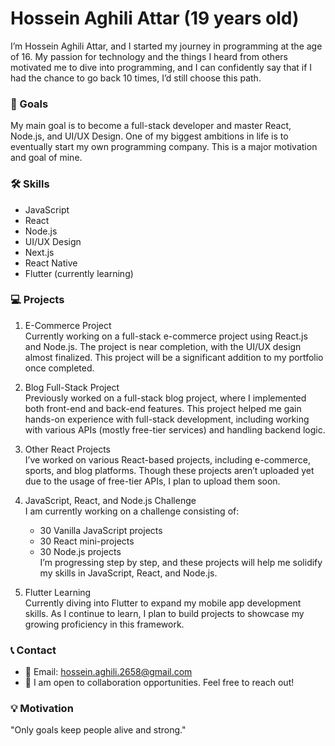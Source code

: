 # Hossein Aghili Attar (19 years old)

I’m Hossein Aghili Attar, and I started my journey in programming at the age of 16. My passion for technology and the things I heard from others motivated me to dive into programming, and I can confidently say that if I had the chance to go back 10 times, I’d still choose this path.

### 🎯 Goals

My main goal is to become a full-stack developer and master React, Node.js, and UI/UX Design. One of my biggest ambitions in life is to eventually start my own programming company. This is a major motivation and goal of mine.

### 🛠️ Skills

- JavaScript
- React
- Node.js
- UI/UX Design
- Next.js
- React Native
- Flutter (currently learning)

### 💻 Projects

1. E-Commerce Project  
   Currently working on a full-stack e-commerce project using React.js and Node.js. The project is near completion, with the UI/UX design almost finalized. This project will be a significant addition to my portfolio once completed.

2. Blog Full-Stack Project  
   Previously worked on a full-stack blog project, where I implemented both front-end and back-end features. This project helped me gain hands-on experience with full-stack development, including working with various APIs (mostly free-tier services) and handling backend logic.

3. Other React Projects  
   I’ve worked on various React-based projects, including e-commerce, sports, and blog platforms. Though these projects aren’t uploaded yet due to the usage of free-tier APIs, I plan to upload them soon.

4. JavaScript, React, and Node.js Challenge  
   I am currently working on a challenge consisting of:
   - 30 Vanilla JavaScript projects
   - 30 React mini-projects
   - 30 Node.js projects  
   I’m progressing step by step, and these projects will help me solidify my skills in JavaScript, React, and Node.js.

5. Flutter Learning  
   Currently diving into Flutter to expand my mobile app development skills. As I continue to learn, I plan to build projects to showcase my growing proficiency in this framework.

### 📞 Contact

- 📧 Email: [hossein.aghili.2658@gmail.com](mailto:hossein.aghili.2658@gmail.com)
- 🤝 I am open to collaboration opportunities. Feel free to reach out!

### 💡 Motivation

"Only goals keep people alive and strong."
